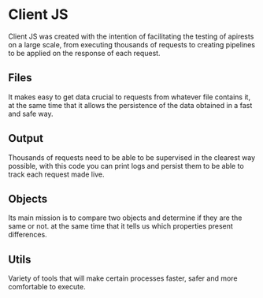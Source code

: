 # Client JS

Client JS was created with the intention of facilitating the testing of apirests on a large scale, from executing thousands of requests to creating pipelines to be applied on the response of each request.

## Files

It makes easy to get data crucial to requests from whatever file contains it, at the same time that it allows the persistence of the data obtained in a fast and safe way.

## Output

Thousands of requests need to be able to be supervised in the clearest way possible, with this code you can print logs and persist them to be able to track each request made live.

## Objects

Its main mission is to compare two objects and determine if they are the same or not. at the same time that it tells us which properties present differences.

## Utils

Variety of tools that will make certain processes faster, safer and more comfortable to execute.
